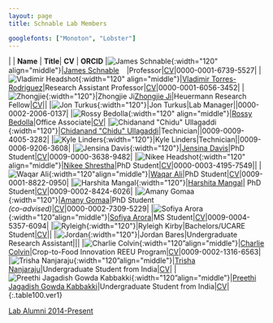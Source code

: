 ```yaml
---
layout: page
title: Schnable Lab Members

googlefonts: ["Monoton", "Lobster"]
---
```


| | **Name** | **Title**| **CV** | **ORCID**
|![James Schnable](/images/People_Images/jamesschnable.jpg){:width="120" align="middle"}|[James Schnable](/peoplepages/jschnable/)<a href="https://twitter.com/szintri"><img src="/images/Twitter_logo_blue.png" style="width: 15px;"></a>|Professor|[CV](/CVs/JSchnable.pdf)|0000-0001-6739-5527|
|![Vladimir Headshot](/images/People_Images/vlad2.jpg){:width="120" align="middle"}|[Vladimir Torres-Rodriguez](/peoplepages/Vlad/)|Research Assistant Professor|[CV](/CVs/CV_Vladimir3.pdf)|0000-0001-6056-3452|
|![Zhongjie](/images/People_Images/Zhongjie.jpg){:width="120"}|Zhongjie Ji[Zhongjie Ji](/peoplepages/ZhongjieJ.md/)|Heuermann Research Fellow|[CV](/CVs/CV_ZhongjieJ.pdf)||
|![Jon Turkus](/images/People_Images/JonT.jpg){:width="120"}|Jon Turkus|Lab Manager||0000-0002-2006-0137|
|![Rossy Bedolla](images/People_Images/RossyB2.jpg){:width="120" align="middle"}|[Rossy Bedolla](/peoplepages/Rossy.md/)|Office Associate|[CV](/CVs/CV-RossyB.pdf)|
|![Chidanand "Chidu" Ullagaddi](/images/People_Images/Chidanand.jpeg){:width="120"}|[Chidanand "Chidu" Ullagaddi](/peoplepages/Chidu/)|Technician||0009-0009-4005-3282|
|![Kyle Linders](/images/People_Images/KyleL.jpg){:width="120"}|Kyle Linders|Technician||0009-0006-9206-3608|
|![Jensina Davis](images/People_Images/JensinaD2.jpg){:width="120"}|[Jensina Davis](/peoplepages/Jensina/)|PhD Student|[CV](/CVs/CV_JensinaDavis-2.pdf)|0009-0000-3638-9482|
|![Nikee Headshot](/images/People_Images/NikeeS.jpg){:width="120" align="middle"}|[Nikee Shrestha](/peoplepages/Nikee/)|PhD Student|[CV](/CVs/NikeeShresthaCV.pdf)|0000-0003-4195-7549||
|![Waqar Ali](/images/People_Images/WaqarAli2.jpg){:width="120"align="middle"}|[Waqar Ali](/peoplepages/Waqar/)|PhD Student|[CV](/CVs/WaqarAliCV.pdf)|0009-0001-8822-0950|
|![Harshita Mangal](images/People_Images/HarshitaM.jpg){:width="120"}|[Harshita Mangal](/peoplepages/HarshitaM.md/)| PhD Student|[CV](/CVs/CV_HarshitaM.pdf)|0009-0002-8424-6026|
|![Amany Gomaa](images/People_Images/Amany.jfif){:width="120"}|[Amany Gomaa](/peoplepages/Amany.md/)|PhD Student<br>_(co-advised)_|[CV](/CVs/AmanyGomaa.pdf)|0000-0002-7309-5229|
|![Sofiya Arora](images/People_Images/Sofiya.png){:width="120”align="middle"}|[Sofiya Arora](/peoplepages/Sofiya/)|MS Student|[CV](/CVs/CV_SofiyaA.pdf)|0009-0004-5357-6094|
|![Ryleigh](/images/People_Images/Ryleigh-Grove.gif){:width="120"}|Ryleigh Kirby|Bachelors/UCARE Student|[CV](/CVs/CV_RyleighK.pdf)||
|![Jordan](/images/People_Images/Jordan.jpeg){:width="120"}|Jordan Bares|Undergraduate Research Assistant|||
|![Charlie Colvin](images/People_Images/Charlie-C.jpg){:width="120”align="middle"}|[Charlie Colvin](/peoplepages/Charlie-Colvin.md/)|Crop-to-Food Innovation REEU Program|[CV](/CVs/Charlie-Colvin.pdf)|0009-0002-1316-6563|
|![Trisha Nanjaraju](images/People_Images/TrishaN.jpg){:width="120”align="middle"}|[Trisha Nanjaraju](/peoplepages/TrishaN.md/)|Undergraduate Student from India|[CV](/CVs/TrishaN.pdf)|
|![Preethi Jagadish Gowda Kabbakki](images/People_Images/PreethiJK.jpg){:width="120”align="middle"}|[Preethi Jagadish Gowda Kabbakki](/peoplepages/Preethi.md/)|Undergraduate Student from India|[CV](/CVs/Preethi_CV.pdf)|
{:.table100.ver1}

[Lab Alumni 2014-Present](/alumni)
